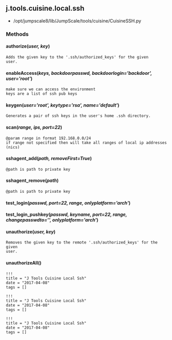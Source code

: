 <!-- toc -->
## j.tools.cuisine.local.ssh

- /opt/jumpscale8/lib/JumpScale/tools/cuisine/CuisineSSH.py

### Methods

#### authorize(*user, key*) 

```
Adds the given key to the '.ssh/authorized_keys' for the given
user.

```

#### enableAccess(*keys, backdoorpasswd, backdoorlogin='backdoor', user='root'*) 

```
make sure we can access the environment
keys are a list of ssh pub keys

```

#### keygen(*user='root', keytype='rsa', name='default'*) 

```
Generates a pair of ssh keys in the user's home .ssh directory.

```

#### scan(*range, ips, port=22*) 

```
@param range in format 192.168.0.0/24
if range not specified then will take all ranges of local ip addresses (nics)

```

#### sshagent_add(*path, removeFirst=True*) 

```
@path is path to private key

```

#### sshagent_remove(*path*) 

```
@path is path to private key

```

#### test_login(*passwd, port=22, range, onlyplatform='arch'*) 

#### test_login_pushkey(*passwd, keyname, port=22, range, changepasswdto='', onlyplatform='arch'*) 

#### unauthorize(*user, key*) 

```
Removes the given key to the remote '.ssh/authorized_keys' for the given
user.

```

#### unauthorizeAll() 


```
!!!
title = "J Tools Cuisine Local Ssh"
date = "2017-04-08"
tags = []
```

```
!!!
title = "J Tools Cuisine Local Ssh"
date = "2017-04-08"
tags = []
```

```
!!!
title = "J Tools Cuisine Local Ssh"
date = "2017-04-08"
tags = []
```
